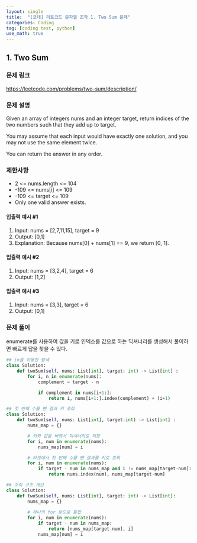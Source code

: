 ```yaml
---
layout: single
title:  "[코테] 리트코드 문자열 조작 1. Two Sum 문제"
categories: Coding
tag: [coding test, python]
use_math: true
---
```


## 1. Two Sum
### 문제 링크
<https://leetcode.com/problems/two-sum/description/>

### 문제 설명
Given an array of integers nums and an integer target, return indices of the two numbers such that they add up to target.

You may assume that each input would have exactly one solution, and you may not use the same element twice.

You can return the answer in any order.

### 제한사항 
- 2 <= nums.length <= 104
- -109 <= nums[i] <= 109
- -109 <= target <= 109
- Only one valid answer exists.

#### 입출력 예시 #1
1. Input: nums = [2,7,11,15], target = 9
2. Output: [0,1]
3. Explanation: Because nums[0] + nums[1] == 9, we return [0, 1].

#### 입출력 예시 #2
1. Input: nums = [3,2,4], target = 6
2. Output: [1,2]

#### 입출력 예시 #3
1. Input: nums = [3,3], target = 6
2. Output: [0,1]

### 문제 풀이
enumerate를 사용하여 값을 키로 인덱스를 값으로 하는 딕셔너리를 생성해서 풀이하면 빠르게 답을 찾을 수 있다.


```python
## in을 이용한 탐색
class Solution:
    def twoSum(self, nums: List[int], target: int) -> List[int] :
        for i, n in enumerate(nums):
            complement = target - n 

            if complement in nums[i+1:]:
                return i, nums[i+1:].index(complement) + (i+1)
```


```python
## 첫 번째 수를 뺀 결과 키 조회
class Solution:
    def twoSum(self, nums: List[int], target:int) -> List[int] :
        nums_map = {}

        # 키와 값을 바꿔서 딕셔너리로 저장
        for i, num in enumerate(nums):
            nums_map[num] = i

        # 타겟에서 첫 번째 수를 뺀 결과를 키로 조회
        for i, num in enumerate(nums):
            if target - num in nums_map and i != nums_map[target-num]:
                return nums.index(num), nums_map[target-num]
```


```python
## 조회 구조 개선
class Solution:
    def twoSum(self, nums: List[int], target: int) -> List[int]:
        nums_map = {}
    
        # 하나의 for 문으로 통합
        for i, num in enumerate(nums):
            if target - num in nums_map:
                return [nums_map[target-num], i]
            nums_map[num] = i
```
